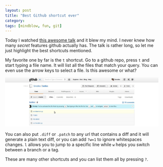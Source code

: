 ```yaml
---
layout: post
title: "Best Github shortcut ever"
category: 
tags: [mindblow, fun, git]
---
```



Today I watched [this awesome talk](http://confreaks.com/videos/1229-aloharuby2012-git-and-github-secrets) and it blew my mind. I never knew how many *secret* features github actually has. The talk is rather long, so let me just highlight the best shortcuts mentioned.

My favorite one by far is the `t` shortcut. Go to a github repo, press `t` and start typing a file name. It will list all the files that match your query. You can even use the arrow keys to select a file. Is this awesome or what?

<a href="/assets/pics/bestgithub.jpg" style="text-align:center;"><img class="" src="/assets/pics/bestgithub.jpg"  width="700" alt="Github is awesome" /></a>

You can also put `.diff` or `.patch` to any url that contains a diff and it will generate a plain text diff, or you can add `?w=1` to ignore whitespaces changes. `l` allows you to jump to a specific line while `w` helps you switch between a branch or a tag.

These are many other shortcuts and you can list them all by pressing `?`.
